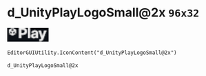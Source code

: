 # d_UnityPlayLogoSmall@2x `96x32`
<img src="/img/d_UnityPlayLogoSmall.png" width=96 height=32>

``` CSharp
EditorGUIUtility.IconContent("d_UnityPlayLogoSmall@2x")
```
```
d_UnityPlayLogoSmall@2x
```
